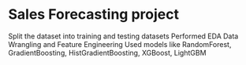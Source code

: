 # Sales Forecasting project
Split the dataset into training and testing datasets
Performed EDA
Data Wrangling and Feature Engineering
Used models like RandomForest, GradientBoosting, HistGradientBoosting, XGBoost, LightGBM
